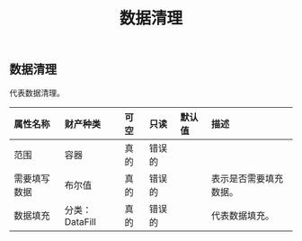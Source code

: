 ﻿---
title: 数据清理
second_title: Aspose.Cells Cloud Documen
type: docs
url: /zh/specification/model/datacleansing/
description: Aspose.Cells 云模型规范：数据清理。轻松处理 Excel 和其他电子表格文档，具有打开、生成、编辑、拆分、合并、比较和转换等功能
kwords: Excel，Office，电子表格，云 REST API，数据清理
weight: 50
---
## **数据清理**

代表数据清理。

|属性名称|财产种类|可空|只读|默认值|描述|
|:- |:- |:- |:- |:- |:- |
|范围|容器|真的|错误的|||
|需要填写数据|布尔值|真的|错误的||表示是否需要填充数据。|
|数据填充|分类：DataFill|真的|错误的||代表数据填充。|

